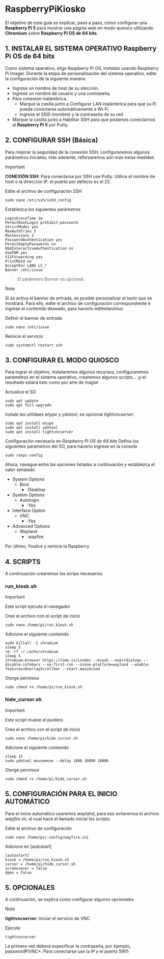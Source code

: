<!-- 
https://www.raspberrypi.com/tutorials/how-to-use-a-raspberry-pi-in-kiosk-mode/
https://core-electronics.com.au/guides/raspberry-pi-kiosk-mode-setup/
-->

# RaspberryPiKiosko
El objetivo de esta guía es explicar, paso a paso, cómo configurar una **Raspberry Pi 5** para mostrar una página web en modo quiosco utilizando **Chromium** sobre **Raspberry Pi OS de 64 bits**.


## 1. INSTALAR EL SISTEMA OPERATIVO **Raspberry Pi OS de 64 bits**
Como sistema operativo, elige Raspberry Pi OS, instalalo usando Raspberry Pi Imager. Durante la etapa de personalización del sistema operativo, edite la configuración de la siguiente manera:
- Ingrese un nombre de host de su elección. 
- Ingrese un nombre de usuario y una contraseña.
- Para conexión inalámbrica.
	- Marque la casilla junto a Configurar LAN inalámbrica para que su Pi pueda conectarse automáticamente a Wi-Fi
	- Ingrese el SSID (nombre) y la contraseña de su red
- Marque la casilla junto a Habilitar SSH para que podamos conectarnos al **Raspberry Pi 5** por Putty.


## 2. CONFIGURAR SSH (Básica)
Para mejorar la seguridad de la conexión SSH, configuraremos algunos parámetros iniciales; más adelante, reforzaremos aún más estas medidas.

> [!IMPORTANT]
> **CONEXIÓN SSH**: Para conectarse por SSH use Putty. Utilice el nombre de host o la dirección IP, el puerto por defecto es el 22.

Edite el archivo de configuración SSH
```
sudo nano /etc/ssh/sshd_config
```

Establezca los siguientes parámetros
```
LoginGraceTime 1m
PermitRootLogin prohibit-password
StrictModes yes
MaxAuthTries 3
MaxSessions 2
PasswordAuthentication yes
PermitEmptyPasswords no
KbdInteractiveAuthentication no
UsePAM yes
X11Forwarding yes
PrintMotd no
AcceptEnv LANG LC_*
Banner /etc/issue
```
> El parámetro *Banner* es opcional.

> [!NOTE]
> Si se activa el banner de entrada, es posible personalizar el texto que se mostrará. Para ello, edite el archivo de configuración correspondiente e ingrese el contenido deseado, para hacerlo editeelarchivo.

Definir el banner de entrada.
```
sudo nano /etc/issue
```

Reinicie el servicio
```
sudo systemctl restart ssh
```


## 3. CONFIGURAR EL MODO QUIOSCO
Para lograr el objetivo, instalaremos algunos recursos, configuraremos parámetros en el sistema operativo, crearemos algunos scripts… ¡y el resultado estará listo como por arte de magia!

Actualice el SO
```
sudo apt update
sudo apt full-upgrade
```

Instale las utilidaes *wtype* y *ydotool*, es opcional *tightvncserver*
```
sudo apt install wtype
sudo apt install ydotool
sudo apt install tightvncserver
```

Configuración necesaria en *Raspberry Pi OS de 64 bits*
Defina los siguientes parámetros del SO, para hacerlo Ingrese en la consola
```
sudo raspi-config
```

Ahora, navegue entre las opciones listadas a continuación y establezca el valor señalado
- System Options 
	- Boot
		- :Desktop
- System Options 
	- Autologin
		- :Yes
- Interface Option 
	- VNC
		- :Yes		
- Advanced Options
	- Wayland
		- :wayfire

Por último, finalice y reinicie la Raspberry.

## 4. SCRIPTS
A continuación crearemos los scrips necesarios	

### run_kiosk.sh
> [!IMPORTANT] 
> Este script ejecuta el navegador

Cree el archivo con el script de inicio
```
sudo nano /home/pi/run_kiosk.sh
```

Adicione el siguiente contenido
```
sudo killall -I chromium
sleep 5
rm -rf ~/.cache/chromium
sleep 5
chromium-browser https://time.is/London --kiosk --noerrdialogs --disable-infobars --no-first-run --ozone-platform=wayland --enable-features=OverlayScrollbar --start-maximized
```

Otorge permisos
```
sudo chmod +x /home/pi/run_kiosk.sh
```

### hide_cursor.sh
> [!IMPORTANT] 
> Este script mueve el puntero

Cree el archivo con el script de inicio
```
sudo nano /home/pi/hide_cursor.sh
```

Adicione el siguiente contenido
```
sleep 15
sudo ydotool mousemove --delay 1000 10000 10000
```

Otorge permisos
```
sudo chmod +x /home/pi/hide_cursor.sh
```


## 5. CONFIGURACIÓN PARA EL INICIO AUTOMÁTICO
Para el inicio automático usaremos *wayland*, para eso evitaremos el archivo *wayfire.ini*, el cual hace el llamado inicial los scripts.

Edite el archivo de configuración
```
sudo nano /home/pi/.config/wayfire.ini
```

Adicione en [autostart]
```
[autostart]
kiosk = /home/pi/run_kiosk.sh
cursor = /home/pi/hide_cursor.sh
screensaver = false
dpms = false
```

## 5. OPCIONALES
A continuación, se explica como configurar algunos opcionales.

> [!NOTE] 
> **tightvncserver**: Iniciar el servicio de VNC

Ejecute
```
tightvncserver
```

La primera vez deberá especificar la contraseña, por ejemplo, passwordPiVNC*. Para conectarse use la IP y el puerto 5901
